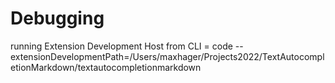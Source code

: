 # Debugging
running Extension Development Host from CLI = code --extensionDevelopmentPath=/Users/maxhager/Projects2022/TextAutocompletionMarkdown/textautocompletionmarkdown